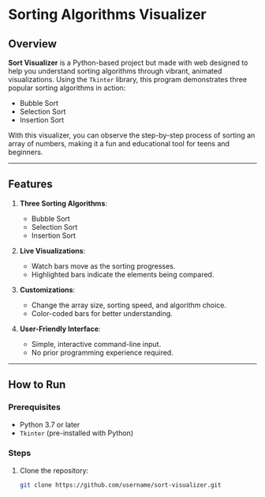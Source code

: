 # Sorting Algorithms Visualizer

## Overview
**Sort Visualizer** is a Python-based project but made with web designed to help you understand sorting algorithms through vibrant, animated visualizations. Using the `Tkinter` library, this program demonstrates three popular sorting algorithms in action:

- Bubble Sort
- Selection Sort
- Insertion Sort

With this visualizer, you can observe the step-by-step process of sorting an array of numbers, making it a fun and educational tool for teens and beginners.

---

## Features
1. **Three Sorting Algorithms**:
   - Bubble Sort
   - Selection Sort
   - Insertion Sort

2. **Live Visualizations**:
   - Watch bars move as the sorting progresses.
   - Highlighted bars indicate the elements being compared.

3. **Customizations**:
   - Change the array size, sorting speed, and algorithm choice.
   - Color-coded bars for better understanding.

4. **User-Friendly Interface**:
   - Simple, interactive command-line input.
   - No prior programming experience required.

---

## How to Run
### Prerequisites
- Python 3.7 or later
- `Tkinter` (pre-installed with Python)

### Steps
1. Clone the repository:
   ```bash
   git clone https://github.com/username/sort-visualizer.git
